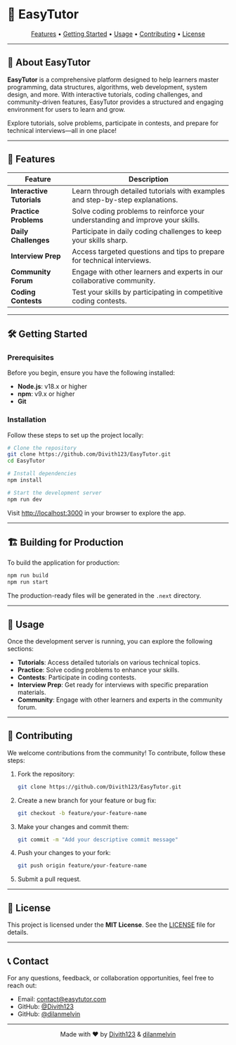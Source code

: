 
# 🚀 EasyTutor

<p align="center">
  <a href="#features">Features</a> •
  <a href="#getting-started">Getting Started</a> •
  <a href="#usage">Usage</a> •
  <a href="#contributing">Contributing</a> •
  <a href="#license">License</a>
</p>

---

## 🌟 About EasyTutor

**EasyTutor** is a comprehensive platform designed to help learners master programming, data structures, algorithms, web development, system design, and more. With interactive tutorials, coding challenges, and community-driven features, EasyTutor provides a structured and engaging environment for users to learn and grow.

Explore tutorials, solve problems, participate in contests, and prepare for technical interviews—all in one place!

---

## 🎯 Features

| Feature                | Description                                                                 |
|------------------------|-----------------------------------------------------------------------------|
| **Interactive Tutorials** | Learn through detailed tutorials with examples and step-by-step explanations. |
| **Practice Problems**  | Solve coding problems to reinforce your understanding and improve your skills. |
| **Daily Challenges**   | Participate in daily coding challenges to keep your skills sharp.           |
| **Interview Prep**     | Access targeted questions and tips to prepare for technical interviews.     |
| **Community Forum**    | Engage with other learners and experts in our collaborative community.      |
| **Coding Contests**    | Test your skills by participating in competitive coding contests.           |

---

## 🛠️ Getting Started

### Prerequisites

Before you begin, ensure you have the following installed:

- **Node.js**: v18.x or higher
- **npm**: v9.x or higher
- **Git**

### Installation

Follow these steps to set up the project locally:

```bash
# Clone the repository
git clone https://github.com/Divith123/EasyTutor.git
cd EasyTutor

# Install dependencies
npm install

# Start the development server
npm run dev
```

Visit [http://localhost:3000](http://localhost:3000) in your browser to explore the app.

---

## 🏗️ Building for Production

To build the application for production:

```bash
npm run build
npm run start
```

The production-ready files will be generated in the `.next` directory.

---

## 🧰 Usage

Once the development server is running, you can explore the following sections:

- **Tutorials**: Access detailed tutorials on various technical topics.
- **Practice**: Solve coding problems to enhance your skills.
- **Contests**: Participate in coding contests.
- **Interview Prep**: Get ready for interviews with specific preparation materials.
- **Community**: Engage with other learners and experts in the community forum.

---

## 🤝 Contributing

We welcome contributions from the community! To contribute, follow these steps:

1. Fork the repository:
   ```bash
   git clone https://github.com/Divith123/EasyTutor.git
   ```
2. Create a new branch for your feature or bug fix:
   ```bash
   git checkout -b feature/your-feature-name
   ```
3. Make your changes and commit them:
   ```bash
   git commit -m "Add your descriptive commit message"
   ```
4. Push your changes to your fork:
   ```bash
   git push origin feature/your-feature-name
   ```
5. Submit a pull request.

---

## 📄 License

This project is licensed under the **MIT License**. See the [LICENSE](LICENSE) file for details.

---

## 📞 Contact

For any questions, feedback, or collaboration opportunities, feel free to reach out:

- Email: [contact@easytutor.com](mailto:contact@easytutor.com)
- GitHub: [@Divith123](https://github.com/Divith123)
- GitHub: [@dilanmelvin](https://github.com/dilanmelvin)

---

<p align="center">
  Made with ❤️ by <a href="https://github.com/Divith123">Divith123</a>
  & <a href="https://github.com/dilanmelvin">dilanmelvin</a>
</p>

